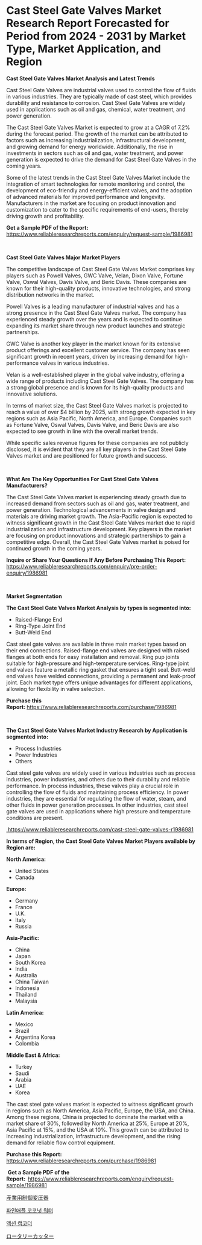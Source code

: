 <p><h1>Cast Steel Gate Valves Market Research Report Forecasted for Period from 2024 -  2031 by Market Type, Market Application, and Region</h1></p><p><strong>Cast Steel Gate Valves Market Analysis and Latest Trends</strong></p>
<p><p>Cast Steel Gate Valves are industrial valves used to control the flow of fluids in various industries. They are typically made of cast steel, which provides durability and resistance to corrosion. Cast Steel Gate Valves are widely used in applications such as oil and gas, chemical, water treatment, and power generation.</p><p>The Cast Steel Gate Valves Market is expected to grow at a CAGR of 7.2% during the forecast period. The growth of the market can be attributed to factors such as increasing industrialization, infrastructural development, and growing demand for energy worldwide. Additionally, the rise in investments in sectors such as oil and gas, water treatment, and power generation is expected to drive the demand for Cast Steel Gate Valves in the coming years.</p><p>Some of the latest trends in the Cast Steel Gate Valves Market include the integration of smart technologies for remote monitoring and control, the development of eco-friendly and energy-efficient valves, and the adoption of advanced materials for improved performance and longevity. Manufacturers in the market are focusing on product innovation and customization to cater to the specific requirements of end-users, thereby driving growth and profitability.</p></p>
<p><strong>Get a Sample PDF of the Report:&nbsp;</strong> <a href="https://www.reliableresearchreports.com/enquiry/request-sample/1986981">https://www.reliableresearchreports.com/enquiry/request-sample/1986981</a></p>
<p>&nbsp;</p>
<p><strong>Cast Steel Gate Valves Major Market Players</strong></p>
<p><p>The competitive landscape of Cast Steel Gate Valves Market comprises key players such as Powell Valves, GWC Valve, Velan, Dixon Valve, Fortune Valve, Oswal Valves, Davis Valve, and Beric Davis. These companies are known for their high-quality products, innovative technologies, and strong distribution networks in the market.</p><p>Powell Valves is a leading manufacturer of industrial valves and has a strong presence in the Cast Steel Gate Valves market. The company has experienced steady growth over the years and is expected to continue expanding its market share through new product launches and strategic partnerships.</p><p>GWC Valve is another key player in the market known for its extensive product offerings and excellent customer service. The company has seen significant growth in recent years, driven by increasing demand for high-performance valves in various industries.</p><p>Velan is a well-established player in the global valve industry, offering a wide range of products including Cast Steel Gate Valves. The company has a strong global presence and is known for its high-quality products and innovative solutions.</p><p>In terms of market size, the Cast Steel Gate Valves market is projected to reach a value of over $4 billion by 2025, with strong growth expected in key regions such as Asia Pacific, North America, and Europe. Companies such as Fortune Valve, Oswal Valves, Davis Valve, and Beric Davis are also expected to see growth in line with the overall market trends.</p><p>While specific sales revenue figures for these companies are not publicly disclosed, it is evident that they are all key players in the Cast Steel Gate Valves market and are positioned for future growth and success.</p></p>
<p>&nbsp;</p>
<p><strong>What Are The Key Opportunities For Cast Steel Gate Valves Manufacturers?</strong></p>
<p><p>The Cast Steel Gate Valves market is experiencing steady growth due to increased demand from sectors such as oil and gas, water treatment, and power generation. Technological advancements in valve design and materials are driving market growth. The Asia-Pacific region is expected to witness significant growth in the Cast Steel Gate Valves market due to rapid industrialization and infrastructure development. Key players in the market are focusing on product innovations and strategic partnerships to gain a competitive edge. Overall, the Cast Steel Gate Valves market is poised for continued growth in the coming years.</p></p>
<p><strong>Inquire or Share Your Questions If Any Before Purchasing This Report:</strong> <a href="https://www.reliableresearchreports.com/enquiry/pre-order-enquiry/1986981">https://www.reliableresearchreports.com/enquiry/pre-order-enquiry/1986981</a></p>
<p>&nbsp;</p>
<p><strong>Market Segmentation</strong></p>
<p><strong>The Cast Steel Gate Valves Market Analysis by types is segmented into:</strong></p>
<p><ul><li>Raised-Flange End</li><li>Ring-Type Joint End</li><li>Butt-Weld End</li></ul></p>
<p><p>Cast steel gate valves are available in three main market types based on their end connections. Raised-flange end valves are designed with raised flanges at both ends for easy installation and removal. Ring pup joints suitable for high-pressure and high-temperature services. Ring-type joint end valves feature a metallic ring gasket that ensures a tight seal. Butt-weld end valves have welded connections, providing a permanent and leak-proof joint. Each market type offers unique advantages for different applications, allowing for flexibility in valve selection.</p></p>
<p><strong>Purchase this Report:&nbsp;</strong><a href="https://www.reliableresearchreports.com/purchase/1986981">https://www.reliableresearchreports.com/purchase/1986981</a></p>
<p>&nbsp;</p>
<p><strong>The Cast Steel Gate Valves Market Industry Research by Application is segmented into:</strong></p>
<p><ul><li>Process Industries</li><li>Power Industries</li><li>Others</li></ul></p>
<p><p>Cast steel gate valves are widely used in various industries such as process industries, power industries, and others due to their durability and reliable performance. In process industries, these valves play a crucial role in controlling the flow of fluids and maintaining process efficiency. In power industries, they are essential for regulating the flow of water, steam, and other fluids in power generation processes. In other industries, cast steel gate valves are used in applications where high pressure and temperature conditions are present.</p></p>
<p><a href="https://www.reliableresearchreports.com/cast-steel-gate-valves-r1986981">&nbsp;https://www.reliableresearchreports.com/cast-steel-gate-valves-r1986981</a></p>
<p><strong>In terms of Region, the Cast Steel Gate Valves Market Players available by Region are:</strong></p>
<p>
    <p> <strong> North America: </strong>
        <ul>
            <li>United States</li>
            <li>Canada</li>
        </ul>
        </p> 
    <p> <strong> Europe: </strong>
        <ul>
            <li>Germany</li>
            <li>France</li>
            <li>U.K.</li>
            <li>Italy</li>
            <li>Russia</li>
        </ul>
        </p> 
    <p> <strong> Asia-Pacific: </strong>
        <ul>
            <li>China</li>
            <li>Japan</li>
            <li>South Korea</li>
            <li>India</li>
            <li>Australia</li>
            <li>China Taiwan</li>
            <li>Indonesia</li>
            <li>Thailand</li>
            <li>Malaysia</li>
        </ul>
        </p> 
    <p> <strong> Latin America: </strong>
        <ul>
            <li>Mexico</li>
            <li>Brazil</li>
            <li>Argentina Korea</li>
            <li>Colombia</li>
        </ul>
        </p> 
    <p> <strong> Middle East & Africa: </strong>
        <ul>
            <li>Turkey</li>
            <li>Saudi</li>
            <li>Arabia</li>
            <li>UAE</li>
            <li>Korea</li>
        </ul>
    </p>
    </p>
<p><p>The cast steel gate valves market is expected to witness significant growth in regions such as North America, Asia Pacific, Europe, the USA, and China. Among these regions, China is projected to dominate the market with a market share of 30%, followed by North America at 25%, Europe at 20%, Asia Pacific at 15%, and the USA at 10%. This growth can be attributed to increasing industrialization, infrastructure development, and the rising demand for reliable flow control equipment.</p></p>
<p><strong>Purchase this Report: </strong><a href="https://www.reliableresearchreports.com/purchase/1986981">https://www.reliableresearchreports.com/purchase/1986981</a></p>
<p>&nbsp;<strong>Get a Sample PDF of the Report:&nbsp;&nbsp;</strong><a href="https://www.reliableresearchreports.com/enquiry/request-sample/1986981">https://www.reliableresearchreports.com/enquiry/request-sample/1986981</a></p>
<p><strong></strong></p>
<p><p><a href="https://medium.com/@roberts65david/2024%E5%B9%B4%E3%81%8B%E3%82%892031%E5%B9%B4%E3%81%BE%E3%81%A7%E3%81%AE%E6%9C%9F%E9%96%93%E3%81%AB%E4%BA%88%E6%B8%AC%E3%81%95%E3%82%8C%E3%82%8B%E7%94%A3%E6%A5%AD%E5%88%B6%E5%BE%A1%E3%83%88%E3%83%A9%E3%83%B3%E3%82%B9%E3%83%95%E3%82%A9%E3%83%BC%E3%83%9E%E5%B8%82%E5%A0%B4%E3%81%AE%E5%88%86%E6%9E%90%E3%81%A8%E8%A6%8F%E6%A8%A1-a670e74b6fc9">産業用制御変圧器</a></p><p><a href="https://medium.com/@albinbrakus2023/%ED%8C%8C%EC%9D%B8%EC%95%A0%ED%94%8C-%EC%BD%94%EC%BD%94%EB%84%9B-%EC%9B%8C%ED%84%B0-%EC%8B%9C%EC%9E%A5-%EC%A0%90%EC%9C%A0%EC%9C%A8-%EB%B3%80%ED%99%94-%EB%B0%8F-%EC%8B%9C%EC%9E%A5-%EC%84%B1%EC%9E%A5-%EC%B6%94%EC%9D%B4-2024-2031-1eb7af663027">파인애플 코코넛 워터</a></p><p><a href="https://medium.com/@eugenekim6262/%EC%95%A1%EC%85%98-%EC%BA%A0%EC%BD%94%EB%8D%94-%EC%8B%9C%EC%9E%A5-%EC%A7%80%ED%91%9C%EC%9D%98-%ED%95%B4%EC%84%9D-%EC%8B%9C%EC%9E%A5-%EC%A0%90%EC%9C%A0%EC%9C%A8-%ED%8A%B8%EB%A0%8C%EB%93%9C-%EB%B0%8F-%EC%84%B1%EC%9E%A5-%ED%8C%A8%ED%84%B4-76c662914378">액션 캠코더</a></p><p><a href="https://medium.com/@chloekessler01/%E3%83%AD%E3%83%BC%E3%82%BF%E3%83%AA%E3%83%BC%E3%82%AB%E3%83%83%E3%82%BF%E3%83%BC%E5%B8%82%E5%A0%B4%E3%82%A4%E3%83%B3%E3%82%B5%E3%82%A4%E3%83%88-%E5%B8%82%E5%A0%B4%E5%8B%95%E5%90%91-%E6%88%90%E9%95%B7-2024%E5%B9%B4%E3%81%8B%E3%82%892031%E5%B9%B4%E3%81%BE%E3%81%A7%E3%81%AE%E4%BA%88%E6%B8%AC-9ff9593143db">ロータリーカッター</a></p></p>